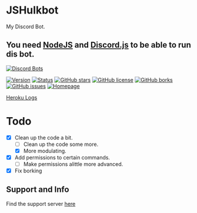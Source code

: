 # JSHulkbot
My Discord Bot.

## You need [NodeJS](https://nodejs.org/en/ "Get NodeJS") and [Discord.js](https://discord.js.org/ "Get Discord.js") to be able to run dis bot.

[![Discord Bots](https://discordbots.org/api/widget/294194506113220608.svg)](https://discordbots.org/bot/294194506113220608)
 
[![Version](https://img.shields.io/badge/Version-0.1.0-green.svg?style=flat-square)](https://github.com/FHGDev/JSHulkbot/releases)
[![Status](https://img.shields.io/badge/Status-Ready-green.svg?style=flat-square)]()
[![GitHub stars](https://img.shields.io/github/stars/FHGDev/JSHulkbot.svg?style=flat-square)](https://github.com/FHGDev/JSHulkbot/stargazers)
[![GitHub license](https://img.shields.io/github/license/FHGDev/JSHulkbot.svg?style=flat-square)](https://github.com/FHGDev/JSHulkbot/blob/master/LICENSE)
[![GitHub borks](https://img.shields.io/github/forks/FHGDev/JSHulkbot.svg?style=flat-square)](https://github.com/FHGDev/JSHulkbot/network)
[![GitHub issues](https://img.shields.io/github/issues/FHGDev/JSHulkbot.svg?style=flat-square)](https://github.com/FHGDev/JSHulkbot/issues)
[![Homepage](https://img.shields.io/badge/bot-homepage-F96854.svg?style=flat-square)](https://bot.hulkbot.ml/home "Go to Hulkbot Homepage")
<link href>

<a href=https://dashboard.heroku.com/apps/jshulkbot/logs>Heroku Logs</a>

# Todo

- [x] Clean up the code a bit.
    - [ ] Clean up the code some more.
    - [x] More modulating.
- [x] Add permissions to certain commands.
    - [ ] Make permissions alittle more advanced.
- [x] Fix borking

## Support and Info
   Find the support server [here](https://discord.gg/qEFNkxB "Click to join the invite server")
